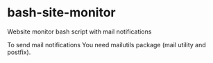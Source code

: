 bash-site-monitor
=================

Website monitor bash script with mail notifications

To send mail notifications You need mailutils package (mail utility and postfix).
